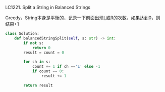 LC1221. Split a String in Balanced Strings

Greedy，String本身是平衡的，记录一下前面出现L或R的次数，如果达到0，则结果+1

```python
class Solution:
    def balancedStringSplit(self, s: str) -> int:
        if not s:
            return 0
        result = count = 0
        
        for ch in s:
            count += 1 if ch =='L' else -1
            if count == 0:
                result += 1
                
        return result
```
